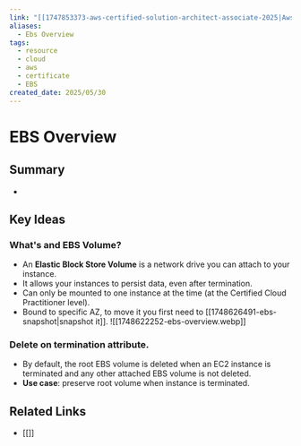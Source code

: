 ```yaml
---
link: "[[1747853373-aws-certified-solution-architect-associate-2025|Aws Certified Solution Architect Associate 2025]]"
aliases:
  - Ebs Overview
tags:
  - resource
  - cloud
  - aws
  - certificate
  - EBS
created_date: 2025/05/30
---
```

# EBS Overview
## Summary
- 
## Key Ideas
### What's and EBS Volume?
- An **Elastic Block Store Volume** is a network drive you can attach to your instance.
- It allows your instances to persist data, even after termination.
- Can only be mounted to one instance at the time (at the Certified Cloud Practitioner level).
- Bound to specific AZ, to move it you first need to [[1748626491-ebs-snapshot|snapshot it]].
![[1748622252-ebs-overview.webp]]
### Delete on termination attribute.
- By default, the root EBS volume is deleted when an EC2 instance is terminated and any other attached EBS volume is not deleted.
- **Use case**: preserve root volume when instance is terminated.
## Related Links
- [[]]
